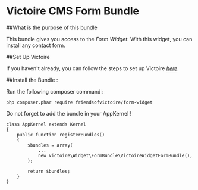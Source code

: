 Victoire CMS Form Bundle
============

##What is the purpose of this bundle

This bundle gives you access to the *Form Widget*.
With this widget, you can install any contact form.

##Set Up Victoire

If you haven't already, you can follow the steps to set up Victoire *[here](https://github.com/Victoire/victoire/blob/master/setup.md)*

##Install the Bundle :

Run the following composer command :

    php composer.phar require friendsofvictoire/form-widget

Do not forget to add the bundle in your AppKernel !

    class AppKernel extends Kernel
    {
        public function registerBundles()
        {
            $bundles = array(
                ...
                new Victoire\Widget\FormBundle\VictoireWidgetFormBundle(),
            );

            return $bundles;
        }
    }

